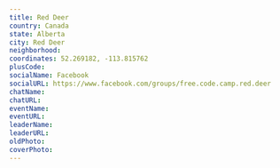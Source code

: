 ```yaml
---
title: Red Deer
country: Canada
state: Alberta
city: Red Deer
neighborhood: 
coordinates: 52.269182, -113.815762
plusCode:
socialName: Facebook
socialURL: https://www.facebook.com/groups/free.code.camp.red.deer
chatName:
chatURL:
eventName:
eventURL:
leaderName:
leaderURL:
oldPhoto: 
coverPhoto:
---
```

